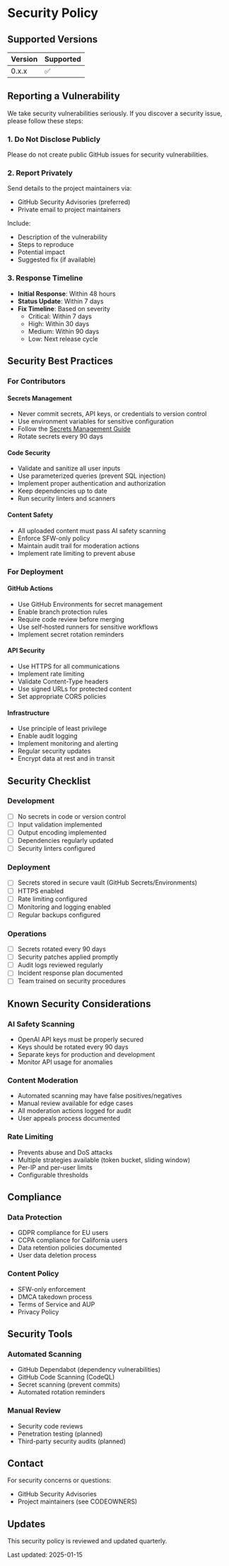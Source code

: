 # Security Policy

## Supported Versions

| Version | Supported          |
| ------- | ------------------ |
| 0.x.x   | :white_check_mark: |

## Reporting a Vulnerability

We take security vulnerabilities seriously. If you discover a security issue, please follow these steps:

### 1. Do Not Disclose Publicly

Please do not create public GitHub issues for security vulnerabilities.

### 2. Report Privately

Send details to the project maintainers via:
- GitHub Security Advisories (preferred)
- Private email to project maintainers

Include:
- Description of the vulnerability
- Steps to reproduce
- Potential impact
- Suggested fix (if available)

### 3. Response Timeline

- **Initial Response**: Within 48 hours
- **Status Update**: Within 7 days
- **Fix Timeline**: Based on severity
  - Critical: Within 7 days
  - High: Within 30 days
  - Medium: Within 90 days
  - Low: Next release cycle

## Security Best Practices

### For Contributors

#### Secrets Management
- Never commit secrets, API keys, or credentials to version control
- Use environment variables for sensitive configuration
- Follow the [Secrets Management Guide](docs/secrets-management.md)
- Rotate secrets every 90 days

#### Code Security
- Validate and sanitize all user inputs
- Use parameterized queries (prevent SQL injection)
- Implement proper authentication and authorization
- Keep dependencies up to date
- Run security linters and scanners

#### Content Safety
- All uploaded content must pass AI safety scanning
- Enforce SFW-only policy
- Maintain audit trail for moderation actions
- Implement rate limiting to prevent abuse

### For Deployment

#### GitHub Actions
- Use GitHub Environments for secret management
- Enable branch protection rules
- Require code review before merging
- Use self-hosted runners for sensitive workflows
- Implement secret rotation reminders

#### API Security
- Use HTTPS for all communications
- Implement rate limiting
- Validate Content-Type headers
- Use signed URLs for protected content
- Set appropriate CORS policies

#### Infrastructure
- Use principle of least privilege
- Enable audit logging
- Implement monitoring and alerting
- Regular security updates
- Encrypt data at rest and in transit

## Security Checklist

### Development
- [ ] No secrets in code or version control
- [ ] Input validation implemented
- [ ] Output encoding implemented
- [ ] Dependencies regularly updated
- [ ] Security linters configured

### Deployment
- [ ] Secrets stored in secure vault (GitHub Secrets/Environments)
- [ ] HTTPS enabled
- [ ] Rate limiting configured
- [ ] Monitoring and logging enabled
- [ ] Regular backups configured

### Operations
- [ ] Secrets rotated every 90 days
- [ ] Security patches applied promptly
- [ ] Audit logs reviewed regularly
- [ ] Incident response plan documented
- [ ] Team trained on security procedures

## Known Security Considerations

### AI Safety Scanning
- OpenAI API keys must be properly secured
- Keys should be rotated every 90 days
- Separate keys for production and development
- Monitor API usage for anomalies

### Content Moderation
- Automated scanning may have false positives/negatives
- Manual review available for edge cases
- All moderation actions logged for audit
- User appeals process documented

### Rate Limiting
- Prevents abuse and DoS attacks
- Multiple strategies available (token bucket, sliding window)
- Per-IP and per-user limits
- Configurable thresholds

## Compliance

### Data Protection
- GDPR compliance for EU users
- CCPA compliance for California users
- Data retention policies documented
- User data deletion process

### Content Policy
- SFW-only enforcement
- DMCA takedown process
- Terms of Service and AUP
- Privacy Policy

## Security Tools

### Automated Scanning
- GitHub Dependabot (dependency vulnerabilities)
- GitHub Code Scanning (CodeQL)
- Secret scanning (prevent commits)
- Automated rotation reminders

### Manual Review
- Security code reviews
- Penetration testing (planned)
- Third-party security audits (planned)

## Contact

For security concerns or questions:
- GitHub Security Advisories
- Project maintainers (see CODEOWNERS)

## Updates

This security policy is reviewed and updated quarterly.

Last updated: 2025-01-15
